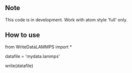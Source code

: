 ## Note

This code is in development. Work with atom style 'full' only. 

## How to use

from WriteDataLAMMPS import *

datafile = 'mydata.lammps'

write(datafile)
